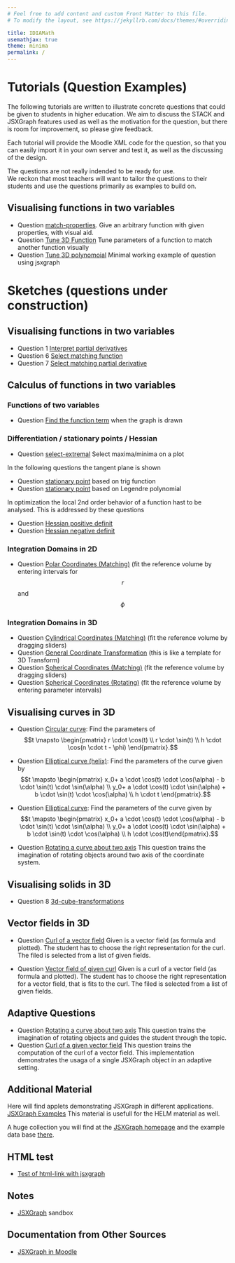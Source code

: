 ```yaml
---
# Feel free to add content and custom Front Matter to this file.
# To modify the layout, see https://jekyllrb.com/docs/themes/#overriding-theme-defaults

title: IDIAMath
usemathjax: true
theme: minima
permalink: /
---
```


# Tutorials (Question Examples)

The following tutorials are written to illustrate concrete questions
that could be given to students in higher education.
We aim to discuss the STACK and JSXGraph features used as well as the
motivation for the question, but there is room for improvement, so 
please give feedback.

Each tutorial will provide the Moodle XML code for the question,
so that you can easily import it in your own server and test it,
as well as the discussing of the design.

The questions are not really indended to be ready for use.  
We reckon that most teachers will want to tailor the questions to
their students and use the questions primarily as examples to build
on.

## Visualising functions in two variables

+ Question [match-properties](question/match-properties.md).
  Give an arbitrary function with given properties, with visual aid.
+ Question [Tune 3D Function](question/tune-3d-function.md)
    Tune parameters of a function to match another function visually
+ Question [Tune 3D polynomoial](question/tune-3d.md)
    Minimal working example of question using jsxgraph

# Sketches (questions under construction)

## Visualising functions in two variables

+ Question 1 [Interpret partial derivatives](question/partial-derivative.md)
+ Question 6 [Select matching function](question/select-matching-function.md)
+ Question 7 [Select matching partial derivative](question/select-matching-partial-derivative.md)

## Calculus of functions in two variables

### Functions of two variables
+ Question [Find the function term](question/2D_parametric_surfaces_graphs.md) when the graph is drawn
### Differentiation / stationary points / Hessian
+ Question [select-extremal](question/select-extremal.md)
  Select maxima/minima on a plot

In the following questions the tangent plane is shown
+ Question [stationary point](question/2D_function_stationary.md) based on trig function
+ Question [stationary point](question/2D_function_stationary_legendre.md) based on Legendre polynomial

In optimization the local 2nd order behavior of a function hast to be analysed. This is addressed by these questions
+ Question [Hessian positive definit](question/2D_function_negative_definite_hessian.md) 
+ Question [Hessian negative definit](question/2D_function_negative_definite_hessian.md) 

### Integration Domains in 2D
+ Question [Polar Coordinates (Matching)](question/2D_polar_coordinates_matching_algebraic.md) (fit the reference volume by entering intervals for $$r$$ and $$\phi$$


### Integration Domains in 3D
+ Question [Cylindrical Coordinates (Matching)](question/3D_cylindrical_coordinates_matching.md) (fit the reference volume by dragging sliders)
+ Question [General Coordinate Transformation](question/3D_cylindrical_coordinates_matching.md) (this is like a template for 3D Transform)
+ Question [Spherical Coordinates (Matching)](question/3D_spherical_coordinates_matching.md) (fit the reference volume by dragging sliders)
+ Question [Spherical Coordinates (Rotating)](question/3D_spherical_coordinates_rotating.md) (fit the reference volume by entering parameter intervals)

## Visualising curves in 3D
+ Question [Circular curve](question/3D_curve_matching_circular.md): Find the parameters of $$t \mapsto \begin{pmatrix} r \cdot \cos(t) \\ r \cdot \sin(t) \\ h \cdot \cos(n \cdot t - \phi) \end{pmatrix}.$$
+ Question [Elliptical curve (helix)](question/3D_curve_matching_elliptic_helix.md): Find the parameters of the curve given by $$t \mapsto \begin{pmatrix} 
x_0+ a \cdot \cos(t) \cdot \cos(\alpha) - b \cdot \sin(t) \cdot \sin(\alpha) \\ 
y_0+ a \cdot \cos(t) \cdot \sin(\alpha) + b \cdot \sin(t) \cdot \cos(\alpha) \\ 
h \cdot t
\end{pmatrix}.$$

+ Question [Elliptical curve](question/3D_curve_matching_elliptic_helix.md): Find the parameters of the curve given by  $$t \mapsto \begin{pmatrix} x_0+ a \cdot \cos(t) \cdot \cos(\alpha) - b \cdot \sin(t) \cdot \sin(\alpha) \\ y_0+ a \cdot \cos(t) \cdot \sin(\alpha) + b \cdot \sin(t) \cdot \cos(\alpha) \\ h \cdot \cos(t)\end{pmatrix}.$$

+ Question [Rotating a curve about two axis](question/3D_rotation_two_axis_solo.md) This question trains the imagination of rotating objects around two axis of the coordinate system.

## Visualising solids in 3D

+ Question 8 [3d-cube-transformations](solids/3d-cube-transformations.md)

## Vector fields in 3D

+ Question  [Curl of a vector field](question/3D_vectorfield_curl.md) Given is a vector field (as formula and plotted). The student has to choose the right representation for the curl. The filed is selected from a list of given fields.

+ Question  [Vector field of given curl](question/3D_vectorfield_curl_given.md) Given is a curl of a vector field (as formula and plotted). The student has to choose the right representation for a vector field, that is fits to the curl. The filed is selected from a list of given fields.


## Adaptive Questions
+ Question [Rotating a curve about two axis](question/3D_rotation_two_axis_adaptive.md) This question trains the imagination of rotating objects and guides the student through the topic.
+ Question [Curl of a given vector field](question/3D_vectorfield_curl_adaptive.md) This question trains the computation of the curl of a vector field. This implementation demonstrates the usaga of a single JSXGraph object in an adaptive setting.


## Additional Material

Here will find applets demonstrating JSXGraph in different applications. [JSXGraph Examples](JSXGraphExamples/JSXGraphExamples.md) This material is usefull for the HELM material as well.

A huge collection you will find at the [JSXGraph homepage](https://jsxgraph.org) and the example data base [there](https://jsxgraph.uni-bayreuth.de/share/).
## HTML test
+ [Test of html-link with jsxgraph](question/htmltest.html)



## Notes

+ [JSXGraph](JSXGraph) sandbox

## Documentation from Other Sources

+ [JSXGraph in Moodle](https://moodle.oulu.fi/question/type/stack/doc/doc.php/Authoring/JSXGraph.md)
